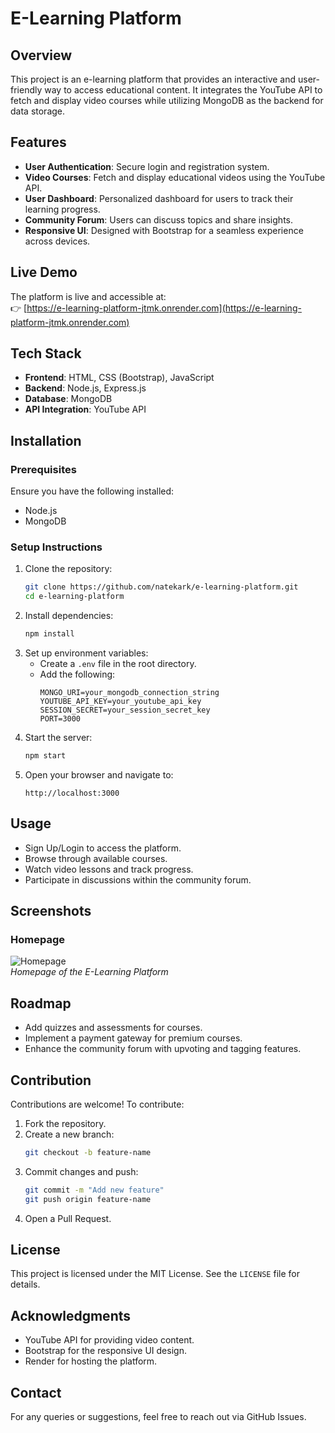 # E-Learning Platform

## Overview
This project is an e-learning platform that provides an interactive and user-friendly way to access educational content. It integrates the YouTube API to fetch and display video courses while utilizing MongoDB as the backend for data storage.

## Features
- **User Authentication**: Secure login and registration system.
- **Video Courses**: Fetch and display educational videos using the YouTube API.
- **User Dashboard**: Personalized dashboard for users to track their learning progress.
- **Community Forum**: Users can discuss topics and share insights.
- **Responsive UI**: Designed with Bootstrap for a seamless experience across devices.

## Live Demo
The platform is live and accessible at:  
👉 [https://e-learning-platform-jtmk.onrender.com](https://e-learning-platform-jtmk.onrender.com)

## Tech Stack
- **Frontend**: HTML, CSS (Bootstrap), JavaScript
- **Backend**: Node.js, Express.js
- **Database**: MongoDB
- **API Integration**: YouTube API

## Installation

### Prerequisites
Ensure you have the following installed:
- Node.js
- MongoDB

### Setup Instructions
1. Clone the repository:
   ```bash
   git clone https://github.com/natekark/e-learning-platform.git
   cd e-learning-platform
   ```
2. Install dependencies:
   ```bash
   npm install
   ```
3. Set up environment variables:
   - Create a `.env` file in the root directory.
   - Add the following:
     ```env
     MONGO_URI=your_mongodb_connection_string
     YOUTUBE_API_KEY=your_youtube_api_key
     SESSION_SECRET=your_session_secret_key
     PORT=3000
     ```
4. Start the server:
   ```bash
   npm start
   ```
5. Open your browser and navigate to:
   ```
   http://localhost:3000
   ```

## Usage
- Sign Up/Login to access the platform.
- Browse through available courses.
- Watch video lessons and track progress.
- Participate in discussions within the community forum.

## Screenshots
### Homepage
![Homepage](screenshots/homepage.png)  
*Homepage of the E-Learning Platform*

## Roadmap
- Add quizzes and assessments for courses.
- Implement a payment gateway for premium courses.
- Enhance the community forum with upvoting and tagging features.

## Contribution
Contributions are welcome! To contribute:

1. Fork the repository.
2. Create a new branch:
   ```bash
   git checkout -b feature-name
   ```
3. Commit changes and push:
   ```bash
   git commit -m "Add new feature"
   git push origin feature-name
   ```
4. Open a Pull Request.

## License
This project is licensed under the MIT License. See the `LICENSE` file for details.

## Acknowledgments
- YouTube API for providing video content.
- Bootstrap for the responsive UI design.
- Render for hosting the platform.

## Contact
For any queries or suggestions, feel free to reach out via GitHub Issues.
